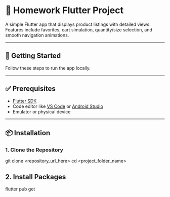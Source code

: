 # 📱 Homework Flutter Project

A simple Flutter app that displays product listings with detailed views. Features include favorites, cart simulation, quantity/size selection, and smooth navigation animations.

---

## 🚀 Getting Started

Follow these steps to run the app locally.

---

## ✅ Prerequisites

- [Flutter SDK](https://docs.flutter.dev/get-started/install)
- Code editor like [VS Code](https://code.visualstudio.com/) or [Android Studio](https://developer.android.com/studio)
- Emulator or physical device

---

## 📦 Installation

### 1. Clone the Repository

git clone <repository_url_here>
cd <project_folder_name>


## 2. Install Packages

flutter pub get
